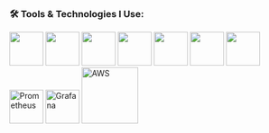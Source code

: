 ### 🛠️ Tools & Technologies I Use:

<p align="left">

  <!-- Linux -->
  <img src="https://cdn.jsdelivr.net/gh/devicons/devicon/icons/linux/linux-original.svg" width="60" height="60"/>

  <!-- Git -->
  <img src="https://cdn.jsdelivr.net/gh/devicons/devicon/icons/git/git-original.svg" width="60" height="60"/>

  <!-- Docker -->
  <img src="https://cdn.jsdelivr.net/gh/devicons/devicon/icons/docker/docker-original.svg" width="60" height="60"/>

  <!-- Terraform -->
  <img src="https://cdn.jsdelivr.net/gh/devicons/devicon/icons/terraform/terraform-original.svg" width="60" height="60"/>

  <!-- Kubernetes -->
  <img src="https://cdn.jsdelivr.net/gh/devicons/devicon/icons/kubernetes/kubernetes-plain.svg" width="60" height="60"/>

  <!-- Jenkins -->
  <img src="https://cdn.jsdelivr.net/gh/devicons/devicon/icons/jenkins/jenkins-original.svg" width="60" height="60"/>

  <!-- Bash (Shell Script) -->
  <img src="https://cdn.jsdelivr.net/gh/devicons/devicon/icons/bash/bash-original.svg" width="60" height="60"/>

  <!-- Prometheus -->
  <img src="https://upload.wikimedia.org/wikipedia/commons/3/38/Prometheus_software_logo.svg" alt="Prometheus" width="60" height="60"/>

  <!-- Grafana -->
  <img src="https://upload.wikimedia.org/wikipedia/commons/3/3b/Grafana_icon.svg" alt="Grafana" width="60" height="60"/>

  <!-- AWS -->
  <img src="https://a0.awsstatic.com/libra-css/images/logos/aws_logo_smile_1200x630.png" alt="AWS" width="100"/>

</p>
